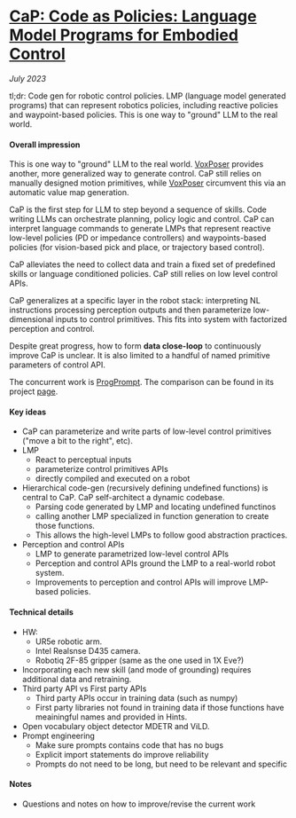 # [CaP: Code as Policies: Language Model Programs for Embodied Control](https://arxiv.org/abs/2209.07753)

_July 2023_

tl;dr: Code gen for robotic control policies. LMP (language model generated programs) that can represent robotics policies, including reactive policies and waypoint-based policies. This is one way to "ground" LLM to the real world. 

#### Overall impression
This is one way to "ground" LLM to the real world. [VoxPoser](voxposer.md) provides another, more generalized way to generate control. CaP still relies on manually designed motion primitives, while [VoxPoser](voxposer.md) circumvent this via an automatic value map generation.

CaP is the first step for LLM to step beyond a sequence of skills. Code writing LLMs can orchestrate planning, policy logic and control. CaP can interpret language commands to generate LMPs that represent reactive low-level policies (PD or impedance controllers) and waypoints-based policies (for vision-based pick and place, or trajectory based control). 

CaP alleviates the need to collect data and train a fixed set of predefined skills or language conditioned policies. CaP still relies on low level control APIs. 

CaP generalizes at a specific layer in the robot stack: interpreting NL instructions processing perception outputs and then parameterize low-dimensional inputs to control primitives. This fits into system with factorized perception and control.

Despite great progress, how to form **data close-loop** to continuously improve CaP is unclear. It is also limited to a handful of named primitive parameters of control API.

The concurrent work is [ProgPrompt](progprompt.md). The comparison can be found in its project [page](https://progprompt.github.io/).


#### Key ideas
- CaP can parameterize and write parts of low-level control primitives ("move a bit to the right", etc). 
- LMP
	- React to perceptual inputs
	- parameterize control primitives APIs
	- directly compiled and executed on a robot
- Hierarchical code-gen (recursively defining undefined functions) is central to CaP. CaP self-architect a dynamic codebase. 
	- Parsing code generated by LMP and locating undefined functinos
	- calling another LMP specialized in function generation to create those functions. 
	- This allows the high-level LMPs to follow good abstraction practices.
- Perception and control APIs
	- LMP to generate parametrized low-level control APIs
	- Perception and control APIs ground the LMP to a real-world robot system. 
	- Improvements to perception and control APIs will improve LMP-based policies. 


#### Technical details
- HW: 
	- UR5e robotic arm. 
	- Intel Realsnse D435 camera. 
	- Robotiq 2F-85 gripper (same as the one used in 1X Eve?)
- Incorporating each new skill (and mode of grounding) requires additional data and retraining.
- Third party API vs First party APIs
	- Third party APIs occur in training data (such as numpy)
	- First party libraries not found in training data if those functions have meainingful names and provided in Hints. 
- Open vocabulary object detector MDETR and ViLD.
- Prompt engineering
	- Make sure prompts contains code that has no bugs
	- Explicit import statements do improve reliability
	- Prompts do not need to be long, but need to be relevant and specific

#### Notes
- Questions and notes on how to improve/revise the current work
